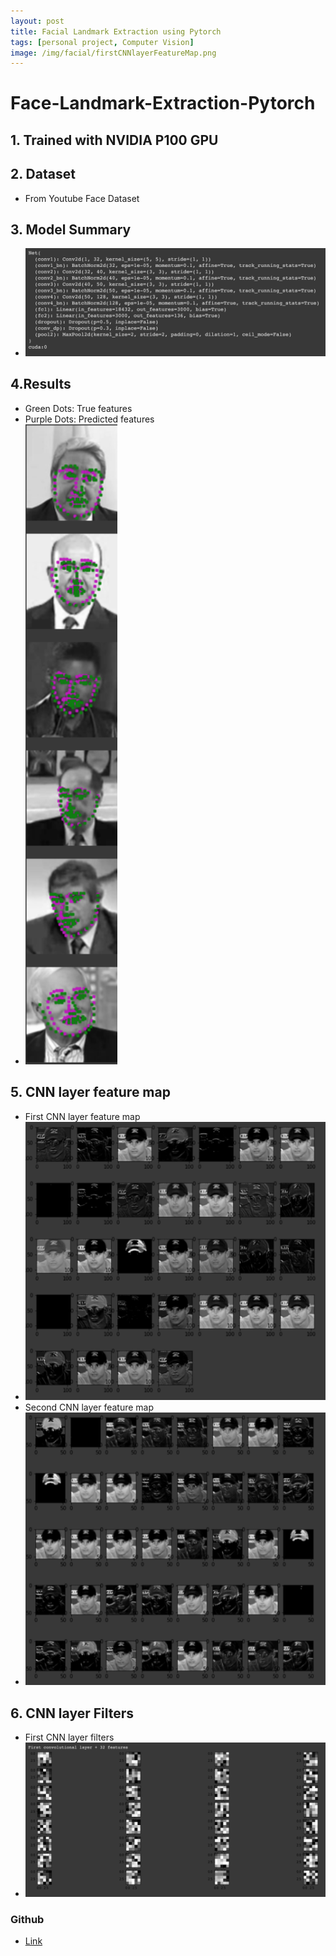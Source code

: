 ```yaml
---
layout: post
title: Facial Landmark Extraction using Pytorch
tags: [personal project, Computer Vision]
image: /img/facial/firstCNNlayerFeatureMap.png
---
```


# Face-Landmark-Extraction-Pytorch
## 1. Trained with NVIDIA P100 GPU

## 2. Dataset
- From Youtube Face Dataset

## 3. Model Summary
- ![Model](/img/facial/model.png?raw=true)

## 4.Results
- Green Dots: True features
- Purple Dots: Predicted features
- ![Result](/img/facial/predicted.png?raw=true)

## 5. CNN layer feature map
- First CNN layer feature map
- ![FirstCNN](/img/facial/firstCNNlayerFeatureMap.png?raw=true)
- Second CNN layer feature map
- ![SecondCNN](/img/facial/secondCNNlayerFeatureMap.png?raw=true)

## 6. CNN layer Filters
- First CNN layer filters
- ![FirstCNNFilter](/img/facial/firstCNNfilters.png?raw=true)


### Github
- [Link](https://github.com/JaeLee18/Face-Landmark-Extraction-Pytorch)
